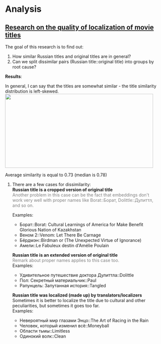 # Analysis

## [Research on the quality of localization of movie titles](https://nbviewer.org/github/Extremesarova/shows_analysis/blob/main/shows_analysis/notebooks/analysis/1_title_localization_analysis/movie_title_translation.ipynb)  

The goal of this research is to find out:

1) How similar Russian titles and original titles are in general?
2) Can we split dissimilar pairs (Russian title::original title) into groups by root cause?

**Results**:

In general, I can say that the titles are somewhat similar - the title similarity distribution is left-skewed.  
<img src="../../../../static/title_similarity.png" width="482" height="240"/>

Average similarity is equal to 0.73 (median is 0.78)

1) There are a few cases for dissimilarity:  
    **Russian title is a cropped version of original title**  
    <span style="color:grey">Another problem in this case can be the fact that embeddings don't work very well with proper names like Borat::Борат, Dolittle::Дулиттл, and so on.</span>

    Examples:

    * Борат::Borat: Cultural Learnings of America for Make Benefit Glorious Nation of Kazakhstan
    * Веном 2::Venom: Let There Be Carnage
    * Бёрдмэн::Birdman or (The Unexpected Virtue of Ignorance)
    * Амели::Le Fabuleux destin d'Amélie Poulain

    **Russian title is an extended version of original title**  
    <span style="color:grey">Remark about proper names applies to this case too.</span>  
    Examples:
    * Удивительное путешествие доктора Дулиттла::Dolittle
    * Пол: Секретный материальчик::Paul
    * Рапунцель: Запутанная история::Tangled

    **Russian title was localized (made up) by translators/localizers**  
    Sometimes it is better to localize the title due to cultural and other peculiarities, but sometimes it goes too far.  
    Examples:
    * Невероятный мир глазами Энцо::The Art of Racing in the Rain
    * Человек, который изменил всё::Moneyball
    * Области тьмы::Limitless
    * Одинокий волк::Clean
